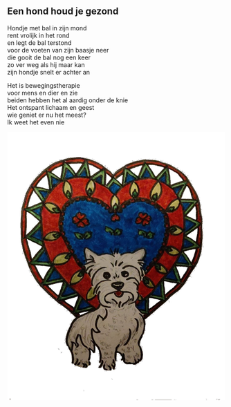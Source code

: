 ---
---

## Een hond houd je gezond

Hondje met bal in zijn mond \
rent vrolijk in het rond \
en legt de bal terstond \
voor de voeten van zijn baasje neer \
die gooit de bal nog een keer \
zo ver weg als hij maar kan \
zijn hondje snelt er achter an

Het is bewegingstherapie \
voor mens en dier en zie \
beiden hebben het al aardig onder de knie \
Het ontspant lichaam en geest \
wie geniet er nu het meest? \
Ik weet het even nie

![hond](hondje.png)
